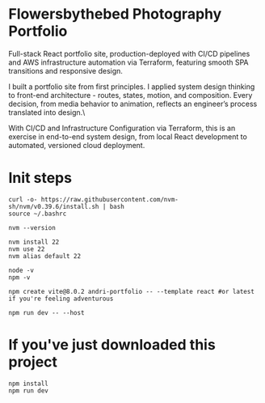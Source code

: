 # Flowersbythebed Photography Portfolio

Full-stack React portfolio site, production-deployed with CI/CD pipelines and AWS infrastructure automation via Terraform, featuring smooth SPA transitions and responsive design.

I built a portfolio site from first principles. I applied system design thinking to front-end architecture - routes, states, motion, and composition. Every decision, from media behavior to animation, reflects an engineer’s process translated into design.\

With CI/CD and Infrastructure Configuration via Terraform, this is an exercise in end-to-end system design, from local React development to automated, versioned cloud deployment.


# Init steps

```
curl -o- https://raw.githubusercontent.com/nvm-sh/nvm/v0.39.6/install.sh | bash
source ~/.bashrc

nvm --version

nvm install 22
nvm use 22
nvm alias default 22

node -v
npm -v

npm create vite@8.0.2 andri-portfolio -- --template react #or latest if you're feeling adventurous

npm run dev -- --host

```

# If you've just downloaded this project

```
npm install
npm run dev
```
